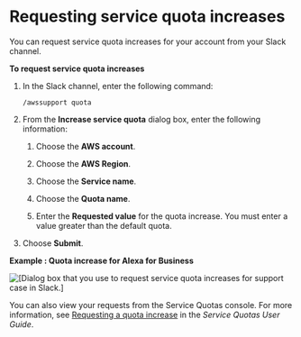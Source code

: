 # Requesting service quota increases<a name="service-quota-increase"></a>

You can request service quota increases for your account from your Slack channel\.

**To request service quota increases**

1. In the Slack channel, enter the following command:

   `/awssupport quota`

1. From the **Increase service quota** dialog box, enter the following information:

   1. Choose the **AWS account**\.

   1. Choose the **AWS Region**\.

   1. Choose the **Service name**\.

   1. Choose the **Quota name**\.

   1. Enter the **Requested value** for the quota increase\. You must enter a value greater than the default quota\.

1. Choose **Submit**\. 

**Example : Quota increase for Alexa for Business**  

![\[Dialog box that you use to request service quota increases for support case in Slack.\]](http://docs.aws.amazon.com/awssupport/latest/user/images/supportapp/service-quota-increase-example.png)

You can also view your requests from the Service Quotas console\. For more information, see [Requesting a quota increase](https://docs.aws.amazon.com/servicequotas/latest/userguide/request-quota-increase.html) in the *Service Quotas User Guide*\.
